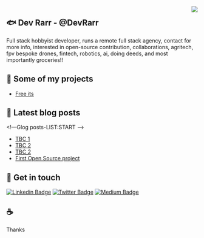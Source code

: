 <img align='right' src="https://github-readme-stats.vercel.app/api?username=DevRarr&show_icons=true&theme=dracula">

## 🐟 Dev Rarr - @DevRarr

Full stack hobbyist developer, runs a remote full stack agency, contact for more info, interested in open-source contribution, collaborations, agritech, fpv bespoke drones, fintech, robotics, ai, doing deeds, and most importantly groceries!!  


## 🚀 Some of my projects

- [Free its](https://github.com/DevRarr)

## 📜 Latest blog posts

<!—Glog posts-LIST:START -->
- [TBC 1](https://dev.to/)
- [TBC 2](https://dev.to/)
- [TBC 2](https://dev.to/)
- [First Open Source project](https://dev.to/)
<!-- BLOG-POST-LIST:END -->

## 🖖 Get in touch

[![Linkedin Badge](https://img.shields.io/badge/linkedin-%230077B5.svg?&style=for-the-badge&logo=linkedin&logoColor=white)](https://www.linkedin.com/)
[![Twitter Badge](https://img.shields.io/badge/twitter-1DA1F2?style=for-the-badge&logo=twitter&logoColor=white)](https://twitter.com/)
[![Medium Badge](https://img.shields.io/badge/medium-333?style=for-the-badge&logo=medium&logoColor=white)](https://medium.com)


## ☕ 
Thanks 
